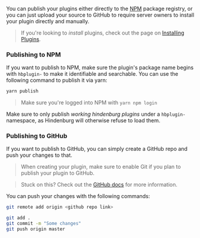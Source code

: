 You can publish your plugins either directly to the [NPM](https://npmjs.com) package registry, or you can just upload your source to GitHub to require server owners to install your plugin directly and manually.

> If you're looking to _install_ plugins, check out the page on [Installing Plugins](../Getting%20Started/Installing%20Plugins.html).

### Publishing to NPM
If you want to publish to NPM, make sure the plugin's package name begins with `hbplugin-` to make it identifiable and searchable. You can use the following command to publish it via yarn:
```sh
yarn publish
```

> Make sure you're logged into NPM with `yarn npm login`

Make sure to only publish _working hindenburg plugins_ under a `hbplugin-` namespace, as Hindenburg will otherwise refuse to load them.

### Publishing to GitHub
If you want to publish to GitHub, you can simply create a GitHub repo and push your changes to that.

> When creating your plugin, make sure to enable Git if you plan to publish your plugin to GitHub.

> Stuck on this? Check out the [GitHub docs](https://docs.github.com/en/get-started/quickstart/create-a-repo) for more information.

You can push your changes with the following commands:
```sh
git remote add origin <github repo link>
```

```sh
git add .
git commit -m "Some changes"
git push origin master
```
